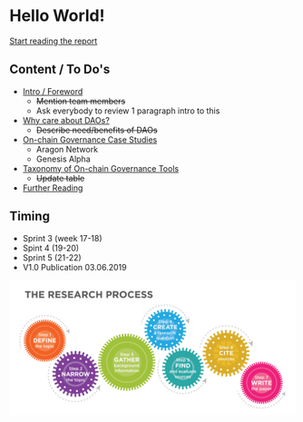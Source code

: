 # Hello World!

[Start reading the report](report-1/preliminary-research.md)

## **Content / To Do's**

* [Intro / Foreword](report-1/intro-foreword.md)
  * ~~Mention team members~~
  * Ask everybody to review 1 paragraph intro to this
* [Why care about DAOs?](report-1/why-care-about-daos.md)
  * ~~Describe need/benefits of DAOs~~
* [On-chain Governance Case Studies](report-1/layer-1-network-based-governance-case-studies.md)
  * Aragon Network
  * Genesis Alpha
* [Taxonomy of On-chain Governance Tools](report-1/taxonomy.md)
  * ~~Update table~~
* [Further Reading](report-1/reading-list.md)

## **Timing**

* Sprint 3 \(week 17-18\)
* Spint 4 \(19-20\)
* Sprint 5 \(21-22\) 
* V1.0 Publication 03.06.2019

![](.gitbook/assets/image%20%2810%29.png)



